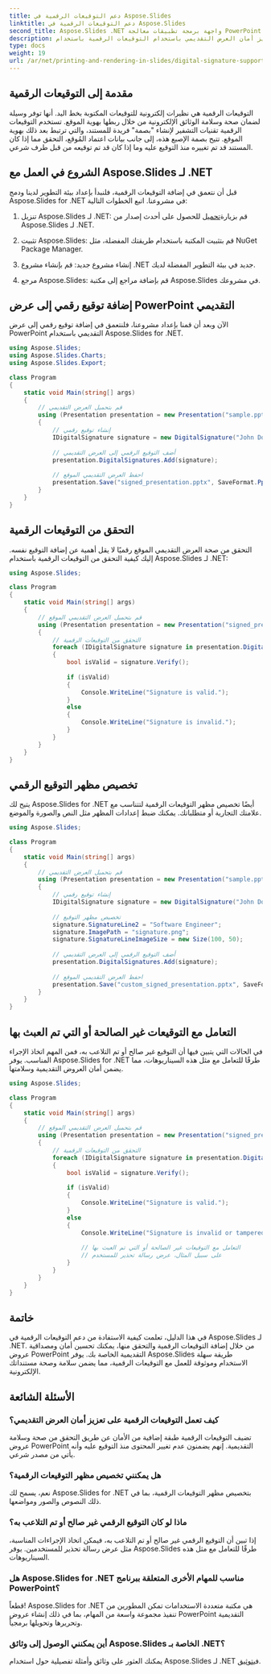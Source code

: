 ```yaml
---
title: دعم التوقيعات الرقمية في Aspose.Slides
linktitle: دعم التوقيعات الرقمية في Aspose.Slides
second_title: Aspose.Slides .NET واجهة برمجة تطبيقات معالجة PowerPoint
description: قم بتعزيز أمان العرض التقديمي باستخدام التوقيعات الرقمية باستخدام Aspose.Slides لـ .NET. تعلم كيفية إضافة التوقيعات والتحقق منها في PowerPoint خطوة بخطوة.
type: docs
weight: 19
url: /ar/net/printing-and-rendering-in-slides/digital-signature-support/
---
```


## مقدمة إلى التوقيعات الرقمية

التوقيعات الرقمية هي نظيرات إلكترونية للتوقيعات المكتوبة بخط اليد. أنها توفر وسيلة لضمان صحة وسلامة الوثائق الإلكترونية من خلال ربطها بهوية الموقع. تستخدم التوقيعات الرقمية تقنيات التشفير لإنشاء "بصمة" فريدة للمستند، والتي ترتبط بعد ذلك بهوية الموقع. تتيح بصمة الإصبع هذه، إلى جانب بيانات اعتماد المُوقع، التحقق مما إذا كان المستند قد تم تغييره منذ التوقيع عليه وما إذا كان قد تم توقيعه من قبل طرف شرعي.

## الشروع في العمل مع Aspose.Slides لـ .NET

قبل أن نتعمق في إضافة التوقيعات الرقمية، فلنبدأ بإعداد بيئة التطوير لدينا ودمج Aspose.Slides for .NET في مشروعنا. اتبع الخطوات التالية:

1.  تنزيل Aspose.Slides لـ .NET: قم بزيارة[تحميل](https://releases.aspose.com/slides/net/) للحصول على أحدث إصدار من Aspose.Slides لـ .NET.

2. تثبيت Aspose.Slides: قم بتثبيت المكتبة باستخدام طريقتك المفضلة، مثل NuGet Package Manager.

3. إنشاء مشروع جديد: قم بإنشاء مشروع .NET جديد في بيئة التطوير المفضلة لديك.

4. مرجع Aspose.Slides: قم بإضافة مراجع إلى مكتبة Aspose.Slides في مشروعك.

## إضافة توقيع رقمي إلى عرض PowerPoint التقديمي

الآن وبعد أن قمنا بإعداد مشروعنا، فلنتعمق في إضافة توقيع رقمي إلى عرض PowerPoint التقديمي باستخدام Aspose.Slides for .NET.

```csharp
using Aspose.Slides;
using Aspose.Slides.Charts;
using Aspose.Slides.Export;

class Program
{
    static void Main(string[] args)
    {
        // قم بتحميل العرض التقديمي
        using (Presentation presentation = new Presentation("sample.pptx"))
        {
            // إنشاء توقيع رقمي
            IDigitalSignature signature = new DigitalSignature("John Doe", "Example Company", DateTime.Now);
            
            // أضف التوقيع الرقمي إلى العرض التقديمي
            presentation.DigitalSignatures.Add(signature);
            
            // احفظ العرض التقديمي الموقع
            presentation.Save("signed_presentation.pptx", SaveFormat.Pptx);
        }
    }
}
```

## التحقق من التوقيعات الرقمية

التحقق من صحة العرض التقديمي الموقع رقميًا لا يقل أهمية عن إضافة التوقيع نفسه. إليك كيفية التحقق من التوقيعات الرقمية باستخدام Aspose.Slides لـ .NET:

```csharp
using Aspose.Slides;

class Program
{
    static void Main(string[] args)
    {
        // قم بتحميل العرض التقديمي الموقع
        using (Presentation presentation = new Presentation("signed_presentation.pptx"))
        {
            // التحقق من التوقيعات الرقمية
            foreach (IDigitalSignature signature in presentation.DigitalSignatures)
            {
                bool isValid = signature.Verify();
                
                if (isValid)
                {
                    Console.WriteLine("Signature is valid.");
                }
                else
                {
                    Console.WriteLine("Signature is invalid.");
                }
            }
        }
    }
}
```

## تخصيص مظهر التوقيع الرقمي

يتيح لك Aspose.Slides for .NET أيضًا تخصيص مظهر التوقيعات الرقمية لتتناسب مع علامتك التجارية أو متطلباتك. يمكنك ضبط إعدادات المظهر مثل النص والصورة والموضع.

```csharp
using Aspose.Slides;

class Program
{
    static void Main(string[] args)
    {
        // قم بتحميل العرض التقديمي
        using (Presentation presentation = new Presentation("sample.pptx"))
        {
            // إنشاء توقيع رقمي
            IDigitalSignature signature = new DigitalSignature("John Doe", "Example Company", DateTime.Now);
            
            // تخصيص مظهر التوقيع
            signature.SignatureLine2 = "Software Engineer";
            signature.ImagePath = "signature.png";
            signature.SignatureLineImageSize = new Size(100, 50);
            
            // أضف التوقيع الرقمي إلى العرض التقديمي
            presentation.DigitalSignatures.Add(signature);
            
            // احفظ العرض التقديمي الموقع
            presentation.Save("custom_signed_presentation.pptx", SaveFormat.Pptx);
        }
    }
}
```

## التعامل مع التوقيعات غير الصالحة أو التي تم العبث بها

في الحالات التي يتبين فيها أن التوقيع غير صالح أو تم التلاعب به، فمن المهم اتخاذ الإجراء المناسب. يوفر Aspose.Slides for .NET طرقًا للتعامل مع مثل هذه السيناريوهات، مما يضمن أمان العروض التقديمية وسلامتها.

```csharp
using Aspose.Slides;

class Program
{
    static void Main(string[] args)
    {
        // قم بتحميل العرض التقديمي الموقع
        using (Presentation presentation = new Presentation("signed_presentation.pptx"))
        {
            // التحقق من التوقيعات الرقمية
            foreach (IDigitalSignature signature in presentation.DigitalSignatures)
            {
                bool isValid = signature.Verify();
                
                if (isValid)
                {
                    Console.WriteLine("Signature is valid.");
                }
                else
                {
                    Console.WriteLine("Signature is invalid or tampered.");
                    
                    // التعامل مع التوقيعات غير الصالحة أو التي تم العبث بها
                    // على سبيل المثال، عرض رسالة تحذير للمستخدم
                }
            }
        }
    }
}
```

## خاتمة

في هذا الدليل، تعلمت كيفية الاستفادة من دعم التوقيعات الرقمية في Aspose.Slides لـ .NET. من خلال إضافة التوقيعات الرقمية والتحقق منها، يمكنك تحسين أمان ومصداقية عروض PowerPoint التقديمية الخاصة بك. يوفر Aspose.Slides طريقة سهلة الاستخدام وموثوقة للعمل مع التوقيعات الرقمية، مما يضمن سلامة وصحة مستنداتك الإلكترونية.

## الأسئلة الشائعة

### كيف تعمل التوقيعات الرقمية على تعزيز أمان العرض التقديمي؟

تضيف التوقيعات الرقمية طبقة إضافية من الأمان عن طريق التحقق من صحة وسلامة عروض PowerPoint التقديمية. إنهم يضمنون عدم تغيير المحتوى منذ التوقيع عليه وأنه يأتي من مصدر شرعي.

### هل يمكنني تخصيص مظهر التوقيعات الرقمية؟

نعم، يسمح لك Aspose.Slides for .NET بتخصيص مظهر التوقيعات الرقمية، بما في ذلك النصوص والصور ومواضعها.

### ماذا لو كان التوقيع الرقمي غير صالح أو تم التلاعب به؟

إذا تبين أن التوقيع الرقمي غير صالح أو تم التلاعب به، فيمكن اتخاذ الإجراءات المناسبة، مثل عرض رسالة تحذير للمستخدمين. يوفر Aspose.Slides طرقًا للتعامل مع مثل هذه السيناريوهات.

### هل Aspose.Slides for .NET مناسب للمهام الأخرى المتعلقة ببرنامج PowerPoint؟

قطعاً! Aspose.Slides for .NET هي مكتبة متعددة الاستخدامات تمكن المطورين من تنفيذ مجموعة واسعة من المهام، بما في ذلك إنشاء عروض PowerPoint التقديمية وتحريرها وتحويلها برمجياً.

### أين يمكنني الوصول إلى وثائق Aspose.Slides الخاصة بـ .NET؟

 يمكنك العثور على وثائق وأمثلة تفصيلية حول استخدام Aspose.Slides لـ .NET في[توثيق](https://reference.aspose.com/slides/net/).